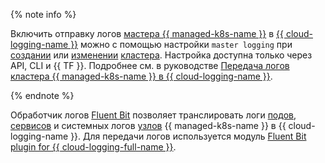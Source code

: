 {% note info %}

Включить отправку логов [мастера {{ managed-k8s-name }}](../../../managed-kubernetes/concepts/index.md#master) в [{{ cloud-logging-name }}](../../../logging/) можно с помощью настройки `master logging` при [создании](../../../managed-kubernetes/operations/kubernetes-cluster/kubernetes-cluster-create.md) или [изменении](../../../managed-kubernetes/operations/kubernetes-cluster/kubernetes-cluster-update.md) [кластера](../../../managed-kubernetes/concepts/index.md#kubernetes-cluster). Настройка доступна только через API, CLI и {{ TF }}. Подробнее см. в руководстве [Передача логов кластера {{ managed-k8s-name }} в {{ cloud-logging-name }}](../../../logging/tutorials/k8s-fluent-bit-logging.md#master-logging).

{% endnote %}

Обработчик логов [Fluent Bit](https://fluentbit.io/) позволяет транслировать логи [подов](../../../managed-kubernetes/concepts/index.md#pod), [сервисов](../../../managed-kubernetes/concepts/index.md#service) и системных логов [узлов](../../../managed-kubernetes/concepts/index.md#node-group) {{ managed-k8s-name }} в {{ cloud-logging-name }}. Для передачи логов используется модуль [Fluent Bit plugin for {{ cloud-logging-full-name }}](https://github.com/yandex-cloud/fluent-bit-plugin-yandex).
